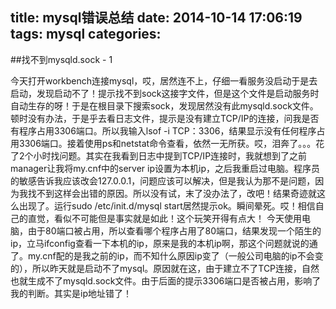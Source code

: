 title: mysql错误总结
date: 2014-10-14 17:06:19
tags: mysql
categories:
---
##找不到mysqld.sock - 1

今天打开workbench连接mysql，哎，居然连不上，仔细一看服务没启动于是去启动，发现启动不了！提示找不到sock这接字文件，但是这个文件是启动服务时自动生存的呀！于是在根目录下搜索sock，发现居然没有此mysqld.sock文件。顿时没有办法，于是乎去看日志文件，提示是没有建立TCP/IP的连接，问我是否有程序占用3306端口。所以我输入lsof -i TCP：3306，结果显示没有任何程序占用3306端口。接着使用ps和netstat命令查看，依然一无所获。哎，泪奔了。。。花了2个小时找问题。其实在我看到日志中提到TCP/IP连接时，我就想到了之前manager让我将my.cnf中的server ip设置为本机ip，之后我重启过电脑。程序员的敏感告诉我应该改会127.0.0.1，问题应该可以解决，但是我认为那不是问题，因为我找不到这样会出错的原因。所以没有试，末了没办法了，改吧！结果奇迹就这么出现了。运行sudo /etc/init.d/mysql start居然提示ok。瞬间晕死。哎！相信自己的直觉，看似不可能但是事实就是如此！这个玩笑开得有点大！
今天使用电脑，由于80端口被占用，所以查看哪个程序占用了80端口，结果发现一个陌生的ip，立马ifconfig查看一下本机的ip，原来是我的本机ip啊，那这个问题就说的通了。my.cnf配的是我之前的ip，而不知什么原因ip变了（一般公司电脑的ip不会变的），所以昨天就是启动不了mysql。原因就在这，由于建立不了TCP连接，自然也就生成不了mysqld.sock文件。由于后面的提示3306端口是否被占用，影响了我的判断。其实是ip地址错了！
